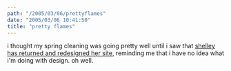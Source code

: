 ```yaml
---
path: "/2005/03/06/prettyflames" 
date: "2005/03/06 10:41:50" 
title: "pretty flames" 
---
```

i thought my spring cleaning was going pretty well until i saw that <a href="http://weblog.burningbird.net/archives/2005/03/05/no-standing-still/">shelley has returned and redesigned her site</a>, reminding me that i have no idea what i'm doing with design. oh well.